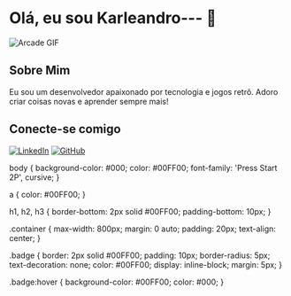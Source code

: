 # Olá, eu sou Karleandro--- 👾

<link href="https://fonts.googleapis.com/css2?family=Press+Start+2P&display=swap" rel="stylesheet">


![Arcade GIF](https://media.giphy.com/media/l41lISBVdDwQvqOBG/giphy.gif)

## Sobre Mim
Eu sou um desenvolvedor apaixonado por tecnologia e jogos retrô. Adoro criar coisas novas e aprender sempre mais!

## Conecte-se comigo
[![LinkedIn](https://img.shields.io/badge/LinkedIn-0077B5?style=for-the-badge&logo=linkedin&logoColor=white)](https://www.linkedin.com/in/karleandro-l-s-9653a5227/)
[![GitHub](https://img.shields.io/badge/GitHub-181717?style=for-the-badge&logo=github&logoColor=white)](https://github.com/Karleandro-KLR)


<style>
</style>

  body {
    background-color: #000;
    color: #00FF00;
    font-family: 'Press Start 2P', cursive;
  }

  a {
    color: #00FF00;
  }

  h1, h2, h3 {
    border-bottom: 2px solid #00FF00;
    padding-bottom: 10px;
  }

  .container {
    max-width: 800px;
    margin: 0 auto;
    padding: 20px;
    text-align: center;
  }

  .badge {
    border: 2px solid #00FF00;
    padding: 10px;
    border-radius: 5px;
    text-decoration: none;
    color: #00FF00;
    display: inline-block;
    margin: 5px;
  }

  .badge:hover {
    background-color: #00FF00;
    color: #000;
  }
</style>
